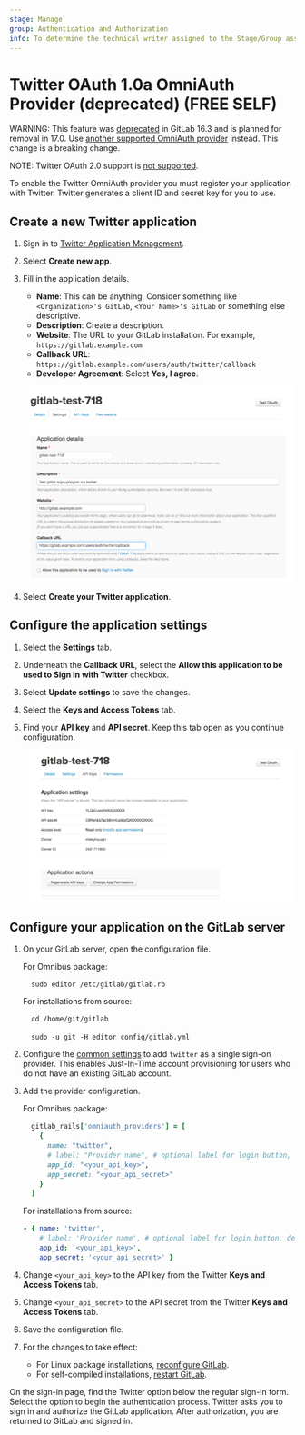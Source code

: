 ```yaml
---
stage: Manage
group: Authentication and Authorization
info: To determine the technical writer assigned to the Stage/Group associated with this page, see https://about.gitlab.com/handbook/product/ux/technical-writing/#assignments
---
```


# Twitter OAuth 1.0a OmniAuth Provider (deprecated) **(FREE SELF)**

<!--- start_remove The following content will be removed on remove_date: '2024-05-17' -->

WARNING:
This feature was [deprecated](https://gitlab.com/gitlab-com/Product/-/issues/11417) in GitLab 16.3 and is planned for removal in 17.0. Use [another supported OmniAuth provider](omniauth.md#supported-providers) instead. This change is a breaking change.

<!--- end_remove -->

NOTE:
Twitter OAuth 2.0 support is [not supported](https://gitlab.com/gitlab-org/gitlab/-/issues/366213).

To enable the Twitter OmniAuth provider you must register your application with
Twitter. Twitter generates a client ID and secret key for you to use.

## Create a new Twitter application

1. Sign in to [Twitter Application Management](https://developer.twitter.com/apps).

1. Select **Create new app**.

1. Fill in the application details.
   - **Name**: This can be anything. Consider something like `<Organization>'s GitLab`, `<Your Name>'s GitLab` or
   something else descriptive.
   - **Description**: Create a description.
   - **Website**: The URL to your GitLab installation. For example, `https://gitlab.example.com`
   - **Callback URL**: `https://gitlab.example.com/users/auth/twitter/callback`
   - **Developer Agreement**: Select **Yes, I agree**.

   ![Twitter App Details](img/twitter_app_details.png)

1. Select **Create your Twitter application**.

## Configure the application settings

1. Select the **Settings** tab.

1. Underneath the **Callback URL**, select the **Allow this application to be used to Sign in with Twitter** checkbox.

1. Select **Update settings** to save the changes.

1. Select the **Keys and Access Tokens** tab.

1. Find your **API key** and **API secret**. Keep this tab open as you continue configuration.

   ![Twitter app](img/twitter_app_api_keys.png)

## Configure your application on the GitLab server

1. On your GitLab server, open the configuration file.

   For Omnibus package:

   ```shell
     sudo editor /etc/gitlab/gitlab.rb
   ```

   For installations from source:

   ```shell
     cd /home/git/gitlab

     sudo -u git -H editor config/gitlab.yml
   ```

1. Configure the [common settings](omniauth.md#configure-common-settings)
   to add `twitter` as a single sign-on provider. This enables Just-In-Time
   account provisioning for users who do not have an existing GitLab account.

1. Add the provider configuration.

   For Omnibus package:

   ```ruby
     gitlab_rails['omniauth_providers'] = [
       {
         name: "twitter",
         # label: "Provider name", # optional label for login button, defaults to "Twitter"
         app_id: "<your_api_key>",
         app_secret: "<your_api_secret>"
       }
     ]
   ```

   For installations from source:

   ```yaml
   - { name: 'twitter',
       # label: 'Provider name', # optional label for login button, defaults to "Twitter"
       app_id: '<your_api_key>',
       app_secret: '<your_api_secret>' }
   ```

1. Change `<your_api_key>` to the API key from the Twitter **Keys and Access Tokens** tab.

1. Change `<your_api_secret>` to the API secret from the Twitter **Keys and Access Tokens** tab.

1. Save the configuration file.

1. For the changes to take effect:
   - For Linux package installations, [reconfigure GitLab](../administration/restart_gitlab.md#reconfigure-a-linux-package-installation).
   - For self-compiled installations, [restart GitLab](../administration/restart_gitlab.md#installations-from-source).

On the sign-in page, find the Twitter option below the regular sign-in form. Select the option to begin the authentication process. Twitter asks you to sign in and authorize the GitLab application. After authorization,
you are returned to GitLab and signed in.
